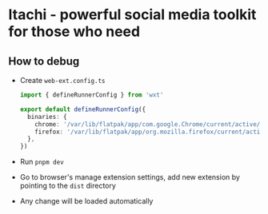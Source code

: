 # Itachi - powerful social media toolkit for those who need

## How to debug
- Create `web-ext.config.ts`

  ```typescript
  import { defineRunnerConfig } from 'wxt'

  export default defineRunnerConfig({
    binaries: {
      chrome: '/var/lib/flatpak/app/com.google.Chrome/current/active/export/bin/com.google.Chrome', // local google chrome executable file
      firefox: '/var/lib/flatpak/app/org.mozilla.firefox/current/active/export/bin/org.mozilla.firefox' // local firefox executable file
    },
  })
  ```

- Run `pnpm dev`

- Go to browser's manage extension settings, add new extension by pointing to the `dist` directory

- Any change will be loaded automatically
